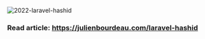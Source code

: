 

![2022-laravel-hashid](https://user-images.githubusercontent.com/1525636/201305251-ad5a89b1-c413-4401-a786-38038c80fffe.png)



### Read article: https://julienbourdeau.com/laravel-hashid

